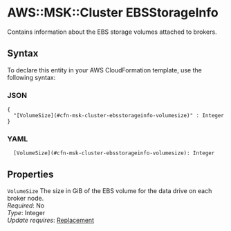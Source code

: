 # AWS::MSK::Cluster EBSStorageInfo<a name="aws-properties-msk-cluster-ebsstorageinfo"></a>

Contains information about the EBS storage volumes attached to brokers\.

## Syntax<a name="aws-properties-msk-cluster-ebsstorageinfo-syntax"></a>

To declare this entity in your AWS CloudFormation template, use the following syntax:

### JSON<a name="aws-properties-msk-cluster-ebsstorageinfo-syntax.json"></a>

```
{
  "[VolumeSize](#cfn-msk-cluster-ebsstorageinfo-volumesize)" : Integer
}
```

### YAML<a name="aws-properties-msk-cluster-ebsstorageinfo-syntax.yaml"></a>

```
  [VolumeSize](#cfn-msk-cluster-ebsstorageinfo-volumesize): Integer
```

## Properties<a name="aws-properties-msk-cluster-ebsstorageinfo-properties"></a>

`VolumeSize`  <a name="cfn-msk-cluster-ebsstorageinfo-volumesize"></a>
The size in GiB of the EBS volume for the data drive on each broker node\.  
*Required*: No  
*Type*: Integer  
*Update requires*: [Replacement](https://docs.aws.amazon.com/AWSCloudFormation/latest/UserGuide/using-cfn-updating-stacks-update-behaviors.html#update-replacement)